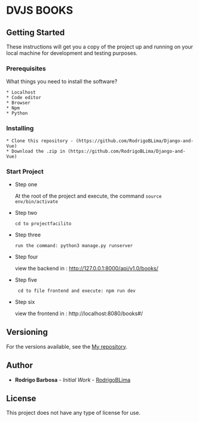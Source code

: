# DVJS BOOKS



## Getting Started

These instructions will get you a copy of the project up and running on your local machine for development and testing purposes.

### Prerequisites

What things you need to install the software?

```
* Localhost
* Code editor
* Browser
* Npm
* Python

```


### Installing


```
* Clone this repository - (https://github.com/RodrigoBLima/Django-and-Vue)
* Download the .zip in (https://github.com/RodrigoBLima/Django-and-Vue)

```

### Start Project 

* Step one 

    At the root of the project and execute, the command
    ``` source env/bin/activate ```

* Step two

    ``` cd to projectfacilito ```

* Step three

    ``` run the command: python3 manage.py runserver  ```    
* Step four

     view the backend in : http://127.0.0.1:8000/api/v1.0/books/
 

* Step five

     ``` cd to file frontend and execute: npm run dev```

* Step six

     view the frontend in : http://localhost:8080/books#/ 


## Versioning

For the versions available, see the [My repository](https://github.com/RodrigoBLima).


## Author

* **Rodrigo Barbosa** - *Initial Work* - [RodrigoBLima](https://github.com/RodrigoBLima)

## License

This project does not have any type of license for use.


